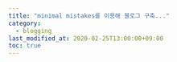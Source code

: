 ```yaml
---
title: "minimal mistakes를 이용해 블로그 구축..."
category:
  - blogging
last_modified_at: 2020-02-25T13:00:00+09:00
toc: true
---
```

